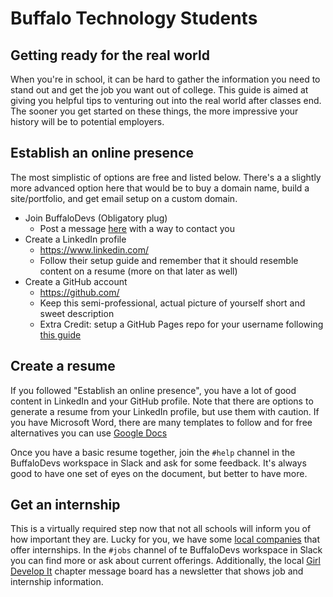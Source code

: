 # Buffalo Technology Students
## Getting ready for the real world

When you're in school, it can be hard to gather the information you need to stand out and get the job you want out of college.
This guide is aimed at giving you helpful tips to venturing out into the real world after classes end.
The sooner you get started on these things, the more impressive your history will be to potential employers.

## Establish an online presence

The most simplistic of options are free and listed below. There's a a slightly more advanced option here that would be to buy a domain name, build a site/portfolio, and get email setup on a custom domain.

- Join BuffaloDevs (Obligatory plug)
  - Post a message [here](https://github.com/orgs/buffalodevs/teams/buffalo-devs-admins) with a way to contact you
- Create a LinkedIn profile
  - https://www.linkedin.com/
  - Follow their setup guide and remember that it should resemble content on a resume (more on that later as well)
- Create a GitHub account
  - https://github.com/
  - Keep this semi-professional, actual picture of yourself short and sweet description
  - Extra Credit: setup a GitHub Pages repo for your username following [this guide](https://help.github.com/articles/user-organization-and-project-pages/)
 
## Create a resume

If you followed "Establish an online presence", you have a lot of good content in LinkedIn and your GitHub profile. Note that there are options to generate a resume from your LinkedIn profile, but use them with caution. If you have Microsoft Word, there are many templates to follow and for free alternatives you can use [Google Docs](https://docs.google.com/document/u/0/?ftv=1&tgif=c)

Once you have a basic resume together, join the `#help` channel in the BuffaloDevs workspace in Slack and ask for some feedback. It's always good to have one set of eyes on the document, but better to have more.

## Get an internship

This is a virtually required step now that not all schools will inform you of how important they are. Lucky for you, we have some [local companies](Internships.md) that offer internships. In the `#jobs` channel of te BuffaloDevs workspace in Slack you can find more or ask about current offerings. Additionally, the local [Girl Develop It](https://www.meetup.com/Girl-Develop-It-Buffalo/messages/boards/) chapter message board has a newsletter that shows job and internship information.
